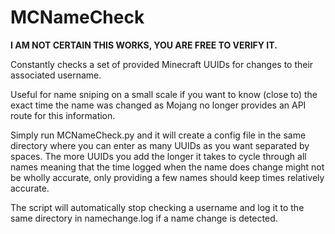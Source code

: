 # MCNameCheck
**I AM NOT CERTAIN THIS WORKS, YOU ARE FREE TO VERIFY IT.**

Constantly checks a set of provided Minecraft UUIDs for changes to their associated username.

Useful for name sniping on a small scale if you want to know (close to) the exact time the name was changed as Mojang no longer provides an API route for this information.

Simply run MCNameCheck.py and it will create a config file in the same directory where you can enter as many UUIDs as you want separated by spaces. The more UUIDs you add the longer it takes to cycle through all names meaning that the time logged when the name does change might not be wholly accurate, only providing a few names should keep times relatively accurate.

The script will automatically stop checking a username and log it to the same directory in namechange.log if a name change is detected.
